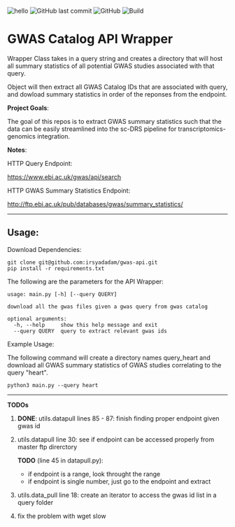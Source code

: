![hello](https://img.shields.io/badge/Author-Irsyad-blue) 
![GitHub last commit](https://img.shields.io/github/last-commit/irsyadadam/gwas-api)
![GitHub](https://img.shields.io/github/license/irsyadadam/gwas-api)
![Build](https://img.shields.io/badge/build-failed-red)
# GWAS Catalog API Wrapper

Wrapper Class takes in a query string and creates a directory that will host all summary statistics of all potential GWAS studies associated with that query. 

Object will then extract all GWAS Catalog IDs that are associated with query, and dowload summary statistics in order of the reponses from the endpoint. 



**Project Goals**: 

The goal of this repos is to extract GWAS summary statistics such that the data can be easily streamlined into the sc-DRS pipeline for transcriptomics-genomics integration. 

**Notes**:

HTTP Query Endpoint: 

https://www.ebi.ac.uk/gwas/api/search

HTTP GWAS Summary Statistics Endpoint: 

http://ftp.ebi.ac.uk/pub/databases/gwas/summary_statistics/


----------

## Usage:

Download Dependencies:
```
git clone git@github.com:irsyadadam/gwas-api.git
pip install -r requirements.txt
```

The following are the parameters for the API Wrapper:

```
usage: main.py [-h] [--query QUERY]

download all the gwas files given a gwas query from gwas catalog

optional arguments:
  -h, --help     show this help message and exit
  --query QUERY  query to extract relevant gwas ids
```

Example Usage:

The following command will create a directory names query_heart and download all GWAS summary statistics of GWAS studies correlating to the query "heart".

```
python3 main.py --query heart
```

------------

**TODOs**
1. **DONE**: utils.datapull lines 85 - 87: finish finding proper endpoint given gwas id
2. utils.datapull line 30: see if endpoint can be accessed properly from master ftp direrctory

    **TODO** (line 45 in datapull.py): 
    - if endpoint is a range, look throught the range
    - if endpoint is single number, just go to the endpoint and extract 
3. utils.data_pull line 18: create an iterator to access the gwas id list in a query folder
4. fix the problem with wget slow